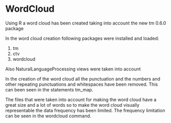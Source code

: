 WordCloud
=========

Using R a word cloud has been created taking into account the new tm 0.6.0 package


In the word cloud creation following packages were installed and loaded:
1. tm
2. ctv
3. wordcloud

Also NaturalLanguageProcessing views were taken into account

In the creation of the word cloud all the punctuation and the numbers and other repeating punctuations and whitespaces have been removed. This can been seen in the statements tm_map.

The files that were taken into account for making the word cloud have a great size and a lot of words so to make the word cloud visually representable the data frequency has been limited.
The frequency limitation can be seen in the wordcloud command.
